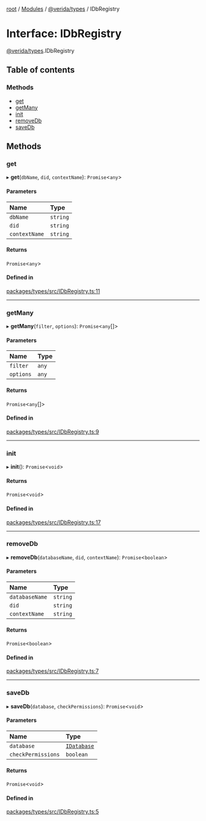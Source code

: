 [root](../README.md) / [Modules](../modules.md) / [@verida/types](../modules/verida_types.md) / IDbRegistry

# Interface: IDbRegistry

[@verida/types](../modules/verida_types.md).IDbRegistry

## Table of contents

### Methods

- [get](verida_types.IDbRegistry.md#get)
- [getMany](verida_types.IDbRegistry.md#getmany)
- [init](verida_types.IDbRegistry.md#init)
- [removeDb](verida_types.IDbRegistry.md#removedb)
- [saveDb](verida_types.IDbRegistry.md#savedb)

## Methods

### get

▸ **get**(`dbName`, `did`, `contextName`): `Promise`<`any`\>

#### Parameters

| Name | Type |
| :------ | :------ |
| `dbName` | `string` |
| `did` | `string` |
| `contextName` | `string` |

#### Returns

`Promise`<`any`\>

#### Defined in

[packages/types/src/IDbRegistry.ts:11](https://github.com/verida/verida-js/blob/032961c/packages/types/src/IDbRegistry.ts#L11)

___

### getMany

▸ **getMany**(`filter`, `options`): `Promise`<`any`[]\>

#### Parameters

| Name | Type |
| :------ | :------ |
| `filter` | `any` |
| `options` | `any` |

#### Returns

`Promise`<`any`[]\>

#### Defined in

[packages/types/src/IDbRegistry.ts:9](https://github.com/verida/verida-js/blob/032961c/packages/types/src/IDbRegistry.ts#L9)

___

### init

▸ **init**(): `Promise`<`void`\>

#### Returns

`Promise`<`void`\>

#### Defined in

[packages/types/src/IDbRegistry.ts:17](https://github.com/verida/verida-js/blob/032961c/packages/types/src/IDbRegistry.ts#L17)

___

### removeDb

▸ **removeDb**(`databaseName`, `did`, `contextName`): `Promise`<`boolean`\>

#### Parameters

| Name | Type |
| :------ | :------ |
| `databaseName` | `string` |
| `did` | `string` |
| `contextName` | `string` |

#### Returns

`Promise`<`boolean`\>

#### Defined in

[packages/types/src/IDbRegistry.ts:7](https://github.com/verida/verida-js/blob/032961c/packages/types/src/IDbRegistry.ts#L7)

___

### saveDb

▸ **saveDb**(`database`, `checkPermissions`): `Promise`<`void`\>

#### Parameters

| Name | Type |
| :------ | :------ |
| `database` | [`IDatabase`](verida_types.IDatabase.md) |
| `checkPermissions` | `boolean` |

#### Returns

`Promise`<`void`\>

#### Defined in

[packages/types/src/IDbRegistry.ts:5](https://github.com/verida/verida-js/blob/032961c/packages/types/src/IDbRegistry.ts#L5)
